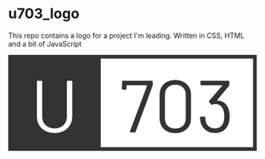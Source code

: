 # u703_logo
This repo contains a logo for a project I'm leading. Written in CSS, HTML and a bit of JavaScript

![Prerendered Logo](logo.PNG)